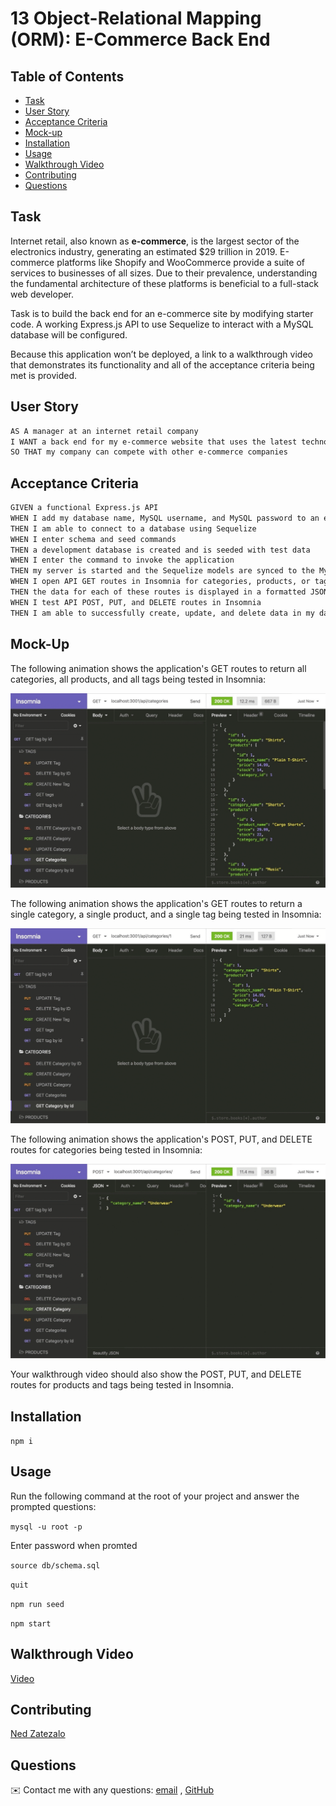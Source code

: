 # 13 Object-Relational Mapping (ORM): E-Commerce Back End

## Table of Contents

- [Task](#task)
- [User Story](#user-story)
- [Acceptance Criteria](#acceptance-criteria)
- [Mock-up](#mock-up)
- [Installation](#installation)
- [Usage](#usage)
- [Walkthrough Video](#Walkthrough-video)
- [Contributing](#contributing)
- [Questions](#questions)

## Task

Internet retail, also known as **e-commerce**, is the largest sector of the electronics industry, generating an estimated $29 trillion in 2019. E-commerce platforms like Shopify and WooCommerce provide a suite of services to businesses of all sizes. Due to their prevalence, understanding the fundamental architecture of these platforms is beneficial to a full-stack web developer.

Task is to build the back end for an e-commerce site by modifying starter code. A working Express.js API to use Sequelize to interact with a MySQL database will be configured.

Because this application won’t be deployed, a link to a walkthrough video that demonstrates its functionality and all of the acceptance criteria being met is provided.

## User Story

```md
AS A manager at an internet retail company
I WANT a back end for my e-commerce website that uses the latest technologies
SO THAT my company can compete with other e-commerce companies
```

## Acceptance Criteria

```md
GIVEN a functional Express.js API
WHEN I add my database name, MySQL username, and MySQL password to an environment variable file
THEN I am able to connect to a database using Sequelize
WHEN I enter schema and seed commands
THEN a development database is created and is seeded with test data
WHEN I enter the command to invoke the application
THEN my server is started and the Sequelize models are synced to the MySQL database
WHEN I open API GET routes in Insomnia for categories, products, or tags
THEN the data for each of these routes is displayed in a formatted JSON
WHEN I test API POST, PUT, and DELETE routes in Insomnia
THEN I am able to successfully create, update, and delete data in my database
```

## Mock-Up

The following animation shows the application's GET routes to return all categories, all products, and all tags being tested in Insomnia:

![In Insomnia, the user tests “GET tags,” “GET Categories,” and “GET All Products.”.](./Assets/13-orm-homework-demo-01.gif)

The following animation shows the application's GET routes to return a single category, a single product, and a single tag being tested in Insomnia:

![In Insomnia, the user tests “GET tag by id,” “GET Category by ID,” and “GET One Product.”](./Assets/13-orm-homework-demo-02.gif)

The following animation shows the application's POST, PUT, and DELETE routes for categories being tested in Insomnia:

![In Insomnia, the user tests “DELETE Category by ID,” “CREATE Category,” and “UPDATE Category.”](./Assets/13-orm-homework-demo-03.gif)

Your walkthrough video should also show the POST, PUT, and DELETE routes for products and tags being tested in Insomnia.

## Installation

`npm i`

## Usage

Run the following command at the root of your project and answer the prompted questions:

`mysql -u root -p`

Enter password when promted

`source db/schema.sql`

`quit`

`npm run seed`

`npm start`

## Walkthrough Video

[Video](./Assets/video.webm)

## Contributing

[Ned Zatezalo](https://github.com/NebsterOne)

## Questions

✉️ Contact me with any questions: [email](mailto:nelectrik@gmail.com) , [GitHub](https://github.com/NebsterOne)<br />
